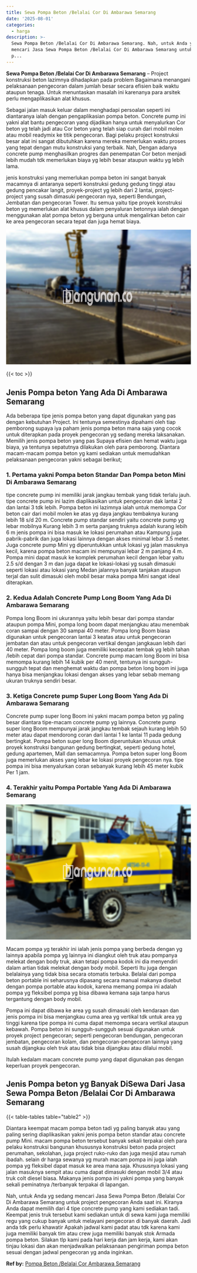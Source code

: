 ```yaml
---
title: Sewa Pompa Beton /Belalai Cor Di Ambarawa Semarang
date: '2025-08-01'
categories:
  - harga
description: >-
  Sewa Pompa Beton /Belalai Cor Di Ambarawa Semarang. Nah, untuk Anda yg sedang
  mencari Jasa Sewa Pompa Beton /Belalai Cor Di Ambarawa Semarang untuk project
  p...
---
```


**Sewa Pompa Beton /Belalai Cor Di Ambarawa Semarang** – Project konstruksi beton lazimnya dihadapkan pada problem Bagaimana menangani pelaksanaan pengecoran dalam jumlah besar secara efisien baik waktu ataupun tenaga. Untuk menuntaskan masalah ini karenanya para arsitek perlu mengaplikasikan alat khusus.

Sebagai jalan masuk keluar dalam menghadapi persoalan seperti ini diantaranya ialah dengan pengaplikasian pompa beton. Concrete pump ini yakni alat bantu pengecoran yang dijadikan hanya untuk menyalurkan Cor beton yg telah jadi atau Cor beton yang telah siap curah dari mobil molen atau mobil readymix ke titik pengecoran. Bagi pelaku project konstruksi besar alat ini sangat dibutuhkan karena mereka memerlukan waktu proses yang tepat dengan mutu konstruksi yang terbaik. Nah, Dengan adanya concrete pump menghasilkan progres dan penempatan Cor beton menjadi lebih mudah tdk memerlukan biaya yg lebih besar ataupun waktu yg lebih lama.

jenis konstruksi yang memerlukan pompa beton ini sangat banyak macamnya di antaranya seperti konstruksi gedung gedung tinggi atau gedung pencakar langit, proyek-project yg lebih dari 2 lantai, project-project yang susah dimasuki pengecoran nya, seperti Bendungan, Jembatan dan pengecoran Tower. Itu semua yaitu tipe proyek konstruksi beton yg memerlukan alat khusus dalam penyaluran betonnya ialah dengan menggunakan alat pompa beton yg berguna untuk mengalirkan beton cair ke area pengecoran secara tepat dan juga hemat biaya.

![Sewa Pompa Beton /Belalai Cor Di Ambarawa Semarang](/images/sewa-concrete-pump-17.png)

{{< toc >}}

## Jenis Pompa beton Yang Ada Di Ambarawa Semarang

Ada beberapa tipe jenis pompa beton yang dapat digunakan yang pas dengan kebutuhan Project. Ini tentunya semestinya dipahami oleh tiap pemborong supaya iya paham jenis pompa beton mana saja yang cocok untuk diterapkan pada proyek pengecoran yg sedang mereka laksanakan. Memilih jenis pompa beton yang pas Supaya efisien dan hemat waktu juga biaya, ya tentunya sepatutnya dilakukan oleh para pemborong. Diantara macam-macam pompa beton yg kami sediakan untuk memudahkan pelaksanaan pengecoran yakni sebagai berikut;

### 1\. Pertama yakni Pompa beton Standar Dan Pompa beton Mini Di Ambarawa Semarang

tipe concrete pump ini memiliki jarak jangkau tembak yang tidak terlalu jauh. tipe concrete pump ini lazim diaplikasikan untuk pengecoran dak lantai 2 dan lantai 3 tdk lebih. Pompa beton ini lazimnya ialah untuk memompa Cor beton cair dari mobil molen ke atas yg daya jangkau tembaknya kurang lebih 18 s/d 20 m. Concrete pump standar sendiri yaitu concrete pump yg lebar mobilnya Kurang lebih 3 m serta panjang truknya adalah kurang lebih 6 m jenis pompa ini bisa masuk ke lokasi perumahan atau Kampung juga pabrik-pabrik dan juga lokasi lainnya dengan akses minimal lebar 3.5 meter. Juga concrete pump Mini yg diperuntukkan untuk lokasi yg jalan masuknya kecil, karena pompa beton macam ini mempunyai lebar 2 m panjang 4 m. Pompa mini dapat masuk ke komplek perumahan kecil dengan lebar yaitu 2.5 s/d dengan 3 m dan juga dapat ke lokasi-lokasi yg susah dimasuki seperti lokasi atau lokasi yang Medan jalannya banyak tanjakan ataupun terjal dan sulit dimasuki oleh mobil besar maka pompa Mini sangat ideal diterapkan.

### 2\. Kedua Adalah Concrete Pump Long Boom Yang Ada Di Ambarawa Semarang

Pompa long Boom ini ukurannya yaitu lebih besar dari pompa standar ataupun pompa Mini, pompa long boom dapat menjangkau atau menembak coran sampai dengan 30 sampai 40 meter. Pompa long Boom biasa digunakan untuk pengecoran lantai 3 keatas atau untuk pengecoran jembatan dan atau untuk pengecoran vertikal dengan jangkauan lebih dari 40 meter. Pompa long boom juga memiliki kecepatan tembak yg lebih tahan /lebih cepat dari pompa standar. Concrete pump macam long Boom ini bisa memompa kurang lebih 14 kubik per 40 menit, tentunya ini sungguh-sungguh tepat dan menghemat waktu dan pompa beton long boom ini juga hanya bisa menjangkau lokasi dengan akses yang lebar sebab memang ukuran truknya sendiri besar.

### 3\. Ketiga Concrete pump Super Long Boom Yang Ada Di Ambarawa Semarang

Concrete pump super long Boom ini yakni macam pompa beton yg paling besar diantara tipe-macam concrete pump yg lainnya. Concrete pump super long Boom mempunyai jarak jangkau tembak sejauh kurang lebih 50 meter atau dapat mendorong coran dari lantai 1 ke lantai 11 pada gedung bertingkat. Pompa beton super long Boom diperuntukan khusus untuk proyek konstruksi bangunan gedung bertingkat, seperti gedung hotel, gedung apartemen, Mall dan semacamnya. Pompa beton super long Boom juga memerlukan akses yang lebar ke lokasi proyek pengecoran nya. tipe pompa ini bisa menyalurkan coran sebanyak kurang lebih 45 meter kubik Per 1 jam.

### 4\. Terakhir yaitu Pompa Portable Yang Ada Di Ambarawa Semarang

![Sewa Pompa Beton /Belalai Cor Di Ambarawa Semarang](/images/sewa-concrete-pump-20.png)

Macam pompa yg terakhir ini ialah jenis pompa yang berbeda dengan yg lainnya apabila pompa yg lainnya ini diangkut oleh truk atau pompanya melekat dengan body truk, akan tetapi pompa kodok ini dia menyendiri dalam artian tidak melekat dengan body mobil. Seperti Itu juga dengan belalainya yang tidak bisa secara otomatis terbuka. Belalai dari pompa beton portable ini seharusnya dipasang secara manual makanya disebut dengan pompa portable atau kodok, karena memang pompa ini adalah pompa yg fleksibel pompa yg bisa dibawa kemana saja tanpa harus tergantung dengan body mobil.

Pompa ini dapat dibawa ke area yg susah dimasuki oleh kendaraan dan jenis pompa ini bisa menjangkau cuma area yg vertikal tdk untuk area yg tinggi karena tipe pompa ini cuma dapat memompa secara vertikal ataupun kebawah. Pompa beton ini sungguh-sungguh sesuai digunakan untuk proyek project pengecoran; seperti pengecoran bendungan, pengecoran jembatan, pengecoran kolam, dan pengecoran-pengecoran lainnya yang susah dijangkau oleh truk atau tidak bisa dijangkau atau dilalui mobil.

Itulah kedalam macam concrete pump yang dapat digunakan pas dengan keperluan proyek pengecoran.

## Jenis Pompa beton yg Banyak DiSewa Dari Jasa Sewa Pompa Beton /Belalai Cor Di Ambarawa Semarang

{{< table-tables table="table2" >}}

Diantara keempat macam pompa beton tadi yg paling banyak atau yang paling sering diaplikasikan yakni jenis pompa beton standar atau concrete pump Mini. macam pompa beton tersebut banyak sekali terpakai oleh para pelaku konstruksi bangunan khususnya konstruksi beton pada project perumahan, sekolahan, juga project ruko-ruko dan juga mesjid atau rumah ibadah. selain dr harga sewanya yg murah macam pompa ini juga ialah pompa yg fleksibel dapat masuk ke area mana saja. Khususnya lokasi yang jalan masuknya sempit atau cuma dapat dimasuki dengan mobil 3/4 atau truk colt diesel biasa. Makanya jenis pompa ini yakni pompa yang banyak sekali peminatnya /terbanyak terpakai di lapangan.

Nah, untuk Anda yg sedang mencari Jasa Sewa Pompa Beton /Belalai Cor Di Ambarawa Semarang untuk project pengecoran Anda saat ini. Kiranya Anda dapat memilih dari 4 tipe concrete pump yang kami sediakan tadi. Keempat jenis truk tersebut kami sediakan untuk di sewa kami juga memiliki regu yang cukup banyak untuk melayani pengecoran di banyak daerah. Jadi anda tdk perlu khawatir Apakah jadwal kami padat atau tdk karena kami juga memiliki banyak tim atau crew juga memiliki banyak stok Armada pompa beton. Silakan tlp kami pada hari kerja dan jam kerja, kami akan tinjau lokasi dan akan menjadwalkan pelaksanaan pengiriman pompa beton sesuai dengan jadwal pengecoran yg anda inginkan.

**Ref by:** [Pompa Beton /Belalai Cor Ambarawa Semarang](https://id.wikipedia.org/wiki/Pompa)
